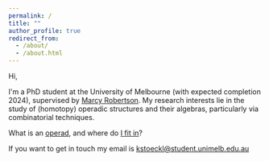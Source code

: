 ```yaml
---
permalink: /
title: ""
author_profile: true
redirect_from: 
  - /about/
  - /about.html
---
```

Hi,

I'm a PhD student at the University of Melbourne (with expected completion 2024), supervised by [Marcy Robertson](https://www.marcyrobertson.com/). My research interests lie in the study of (homotopy) operadic structures and their algebras, particularly via combinatorial techniques.

What is an [operad](https://www.math3ma.com/blog/what-is-an-operad-part-1), and where do [I fit in](https://kstoeckl.github.io/files/ResearchStatement.pdf)?

If you want to get in touch my email is kstoeckl@student.unimelb.edu.au
